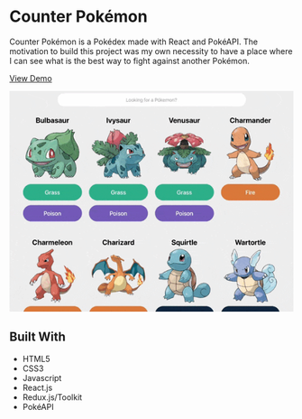 # Counter Pokémon

Counter Pokémon is a Pokédex made with React and PokéAPI. The motivation to build this project was my own necessity to have a place where I can see what is the best way to fight against another Pokémon.

[View Demo](https://www.counterpokemon.com)

![preview-img](./images/preview.gif)

## Built With

* HTML5
* CSS3
* Javascript
* React.js
* Redux.js/Toolkit
* PokéAPI

